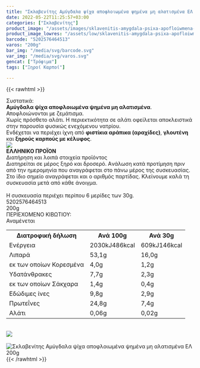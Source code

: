 ```yaml
---
title: "Σκλαβενίτης Αμύγδαλα ψίχα αποφλοιωμένα ψημένα μη αλατισμένα ΕΛ 200g"
date: 2022-05-22T11:25:57+03:00
categories: ["Σκλαβενίτης"]
product_image: "/assets/images/sklavenitis-amygdala-psixa-apofloiwmena-pshmena-mh-alatismena-el-200g.jpg"
product_image_lowres: "/assets/low/sklavenitis-amygdala-psixa-apofloiwmena-pshmena-mh-alatismena-el-200g.jpg"
barcode: "5202576464513"
varos: "200g"
bar_img: "/media/svg/barcode.svg"
var_img: "/media/svg/varos.svg"
gencat: ["Τρόφιμα"]
tags: ["Ξηροί Καρποί"]

---
```

{{< rawhtml >}}

<div class="sload450"><div class="product"><div id="sistatika">Συστατικά:</div><div class="alltext"><b>Αμύγδαλα ψίχα αποφλοιωμένα ψημένα μη αλατισμένα</b>. Αποφλοιώνονται με ζεμάτισμα.<br>Χωρίς πρόσθετο αλάτι. Η περιεκτικότητα σε αλάτι οφείλεται αποκλειστικά στην παρουσία φυσικώς ενεχόμενου νατρίου.<br>Ενδέχεται να περιέχει ίχνη από <b>φιστίκια αράπικα (αραχίδες)</b>, <b>γλουτένη</b> και <b>ξηρούς καρπούς με κέλυφος</b>.</div><div id="flag"><div id="flagimage"><img src="/media/icons/gr.svg"></div><span id="flagtext"><b>ΕΛΛΗΝΙΚΟ ΠΡΟΪΟΝ</b></span></div><div id="loipa">Διατήρηση και λοιπά στοιχεία προϊόντος</div><div class="alltext">Διατηρείται σε μέρος ξηρό και δροσερό. Aνάλωση κατά προτίμηση πριν από την ημερομηνία που αναγράφεται στο πάνω μέρος της συσκευασίας. Στο ίδιο σημείο αναγράφεται και ο αριθμός παρτίδας. Κλείνουμε καλά τη συσκευασία μετά από κάθε άνοιγμα.<br><br>Η συσκευασία περιέχει περίπου 6 μερίδες των 30g.</div><div id="barcode"><div id="barimage1"></div><span id="bartext">5202576464513</span></div><div id="varos"><div id="varosimage1"></div><span id="varostext">200g</span></div><div id="kivotio">ΠΕΡΙΕΧΟΜΕΝΟ ΚΙΒΩΤΙΟΥ:<br>Αναμένεται</div><div class="tabout"><table id="diatable"><tbody><tr><th>Διατροφική δήλωση</th><th>Ανά 100g</th><th>Ανά 30g</th></tr><tr><td class="texr2">Ενέργεια</td><td class="texr">2030kJ486kcal</td><td class="texr">609kJ146kcal</td></tr><tr><td class="texr2">Λιπαρά</td><td class="texr">53,1g</td><td class="texr">16,0g</td></tr><tr><td class="gray">εκ των οποίων Κορεσµένα</td><td class="gray2">4,0g</td><td class="gray2">1,2g</td></tr><tr><td class="texr2">Yδατάνθρακες</td><td class="texr">7,7g</td><td class="texr">2,3g</td></tr><tr><td class="gray">εκ των οποίων Σάκχαρα</td><td class="gray2">1,4g</td><td class="gray2">0,4g</td></tr><tr><td class="texr2">Eδώδιμες ίνες</td><td class="texr">9,8g</td><td class="texr">2,9g</td></tr><tr><td class="texr2">Πρωτεΐνες</td><td class="texr">24,8g</td><td class="texr">7,4g</td></tr><tr><td class="texr2">Αλάτι</td><td class="texr">0,06g</td><td class="texr">0,02g</td></tr></tbody></table></div><br><div id="pics2"><div id="flagimage2"><img src="/media/icons/gr.svg"></div><br><div class="pimg"><img alt="Σκλαβενίτης Αμύγδαλα ψίχα αποφλοιωμένα ψημένα μη αλατισμένα ΕΛ 200g" title="Σκλαβενίτης Αμύγδαλα ψίχα αποφλοιωμένα ψημένα μη αλατισμένα ΕΛ 200g" src="/assets/images/sklavenitis-amygdala-psixa-apofloiwmena-pshmena-mh-alatismena-el-200g.jpg"></div></div></div></div>
{{< /rawhtml >}}



